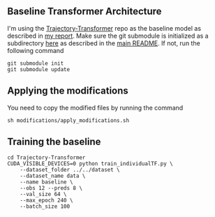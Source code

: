 ## Baseline Transformer Architecture

I'm using the [Trajectory-Transformer](github.com/FGiuliari/Trajectory-Transformer.git) repo as the baseline model as described in [my report](../report). Make sure the git submodule is initialized as a subdirectory [here](Trajectory-Transformer) as described in the [main README](../README.md). If not, run the following command
```
git submodule init
git submodule update
```

## Applying the modifications
You need to copy the modified files by running the command
```
sh modifications/apply_modifications.sh
```

## Training the baseline

```
cd Trajectory-Transformer
CUDA_VISIBLE_DEVICES=0 python train_individualTF.py \
    --dataset_folder ../../dataset \
    --dataset_name data \
    --name baseline \
    --obs 12 --preds 8 \
    --val_size 64 \
    --max_epoch 240 \
    --batch_size 100 
```
